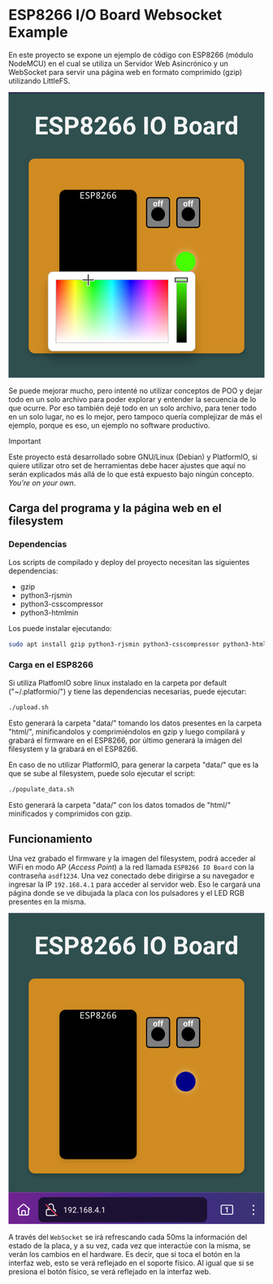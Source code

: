 # ESP8266 I/O Board Websocket Example

En este proyecto se expone un ejemplo de código con ESP8266 (módulo NodeMCU) en el cual se utiliza un Servidor Web Asincrónico y un WebSocket para servir una página web en formato comprimido (gzip) utilizando LittleFS.

![screenshot donde se observa una página web renderizada donde se dibuja una placa que posee 2 bontones y un led rgb al que se le puede cambiar el color a través de un color piker](./doc/Screenshot_20240612-101022.png)

Se puede mejorar mucho, pero intenté no utilizar conceptos de POO y dejar todo en un solo archivo para poder explorar y entender la secuencia de lo que ocurre. Por eso también dejé todo en un solo archivo, para tener todo en un solo lugar, no es lo mejor, pero tampoco quería complejizar de más el ejemplo, porque es eso, un ejemplo no software productivo. 

> [!IMPORTANT]
> Este proyecto está desarrollado sobre GNU/Linux (Debian) y PlatformIO, si quiere utilizar otro set de herramientas debe hacer ajustes que aquí no serán explicados más allá de lo que está expuesto bajo ningún concepto. *You're on your own*.

## Carga del programa y la página web en el filesystem

### Dependencias

Los scripts de compilado y deploy del proyecto necesitan las siguientes dependencias:

* gzip
* python3-rjsmin
* python3-csscompressor
* python3-htmlmin

Los puede instalar ejecutando:

```bash
sudo apt install gzip python3-rjsmin python3-csscompressor python3-htmlmin -y
```

### Carga en el ESP8266

Si utiliza PlatfomIO sobre linux instalado en la carpeta por default ("~/.platformio/") y tiene las dependencias necesarias, puede ejecutar:

```bash
./upload.sh
```

Esto generará la carpeta "data/" tomando los datos presentes en la carpeta "html/", minificandolos y comprimiéndolos en gzip y luego compilará y grabará el firmware en el ESP8266, por último generará la imágen del filesystem y la grabará en el ESP8266.


En caso de no utilizar PlatformIO, para generar la carpeta "data/" que es la que se sube al filesystem, puede solo ejecutar el script:

```bash
./populate_data.sh
```

Esto generará la carpeta "data/" con los datos tomados de "html/" minificados y comprimidos con gzip.

## Funcionamiento

Una vez grabado el firmware y la imagen del filesystem, podrá acceder al WiFi en modo AP (*Access Point*) a la red llamada `ESP8266 IO Board` con la contraseña `asdf1234`. Una vez conectado debe dirigirse a su navegador e ingresar la IP `192.168.4.1` para acceder al servidor web. Eso le cargará una página donde se ve dibujada la placa con los pulsadores y el LED RGB presentes en la misma.

![Páginas web servida desde el ESP8266 que muestra un dibujo de la ESP8266 IO Board](/doc/Screenshot_20240612-100903.png)

A través del `WebSocket` se irá refrescando cada 50ms la información del estado de la placa, y a su vez, cada vez que interactúe con la misma, se verán los cambios en el hardware. Es decir, que si toca el botón en la interfaz web, esto se verá reflejado en el soporte físico. Al igual que si se presiona el botón físico, se verá reflejado en la interfaz web.

